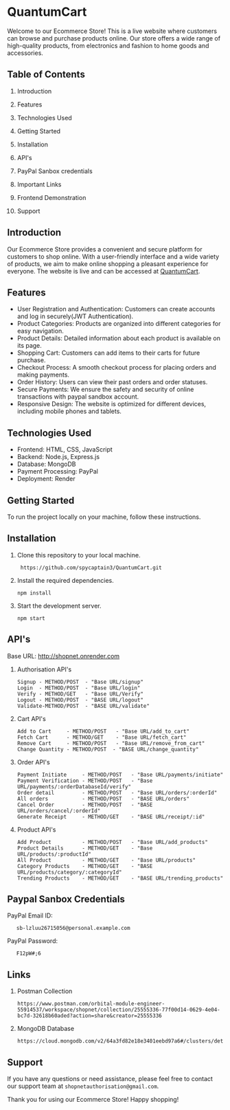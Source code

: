 # QuantumCart


Welcome to our Ecommerce Store! This is a live website where customers can browse and purchase products online. Our store offers a wide range of high-quality products, from electronics and fashion to home goods and accessories.

## Table of Contents

1. Introduction

2. Features
3. Technologies Used
4. Getting Started
5. Installation
6. API's
7. PayPal Sanbox credentials
8. Important Links
9. Frontend Demonstration
10. Support

## Introduction

Our Ecommerce Store provides a convenient and secure platform for customers to shop online. With a user-friendly interface and a wide variety of products, we aim to make online shopping a pleasant experience for everyone. The website is live and can be accessed at [QuantumCart](https://quantumcart.onrender.com).

## Features

- User Registration and Authentication: Customers can create accounts and log in securely(JWT Authentication).
- Product Categories: Products are organized into different categories for easy navigation.
- Product Details: Detailed information about each product is available on its page.
- Shopping Cart: Customers can add items to their carts for future purchase.
- Checkout Process: A smooth checkout process for placing orders and making payments.
- Order History: Users can view their past orders and order statuses.
- Secure Payments: We ensure the safety and security of online transactions with paypal sandbox account.
- Responsive Design: The website is optimized for different devices, including mobile phones and tablets.

## Technologies Used

- Frontend: HTML, CSS, JavaScript
- Backend: Node.js, Express.js
- Database: MongoDB
- Payment Processing: PayPal
- Deployment: Render

## Getting Started

To run the project locally on your machine, follow these instructions.

## Installation

1. Clone this repository to your local machine.

        https://github.com/spycaptain3/QuantumCart.git
2. Install the required dependencies.

       npm install
3. Start the development server.

       npm start

## API's

Base URL: http://shopnet.onrender.com

1. Authorisation API's

       Signup - METHOD/POST  - "Base URL/signup"
       Login  - METHOD/POST  - "Base URL/login"
       Verify - METHOD/GET   - "Base URL/Verify"
       Logout - METHOD/POST  - "BASE URL/logout"
       Validate-METHOD/POST  - "BASE URL/validate"

2. Cart API's

       Add to Cart     - METHOD/POST   - "Base URL/add_to_cart"
       Fetch Cart      - METHOD/GET    - "Base URL/fetch_cart"
       Remove Cart     - METHOD/POST   - "Base URL/remove_from_cart"
       Change Quantity - METHOD/POST  - "BASE URL/change_quantity"

3. Order API's

       Payment Initiate     - METHOD/POST   - "Base URL/payments/initiate"
       Payment Verification - METHOD/POST   - "Base URL/payments/:orderDatabaseId/verify"
       Order detail         - METHOD/POST   - "Base URL/orders/:orderId"
       All orders           - METHOD/POST   - "BASE URL/orders"
       Cancel Order         - METHOD/POST   - "BASE URL/orders/cancel/:orderId"
       Generate Receipt     - METHOD/GET    - "BASE URL/receipt/:id"

4. Product API's

       Add Product          - METHOD/POST   - "Base URL/add_products"
       Product Details      - METHOD/GET    - "Base URL/products/:productId"
       All Product          - METHOD/GET    - "Base URL/products"
       Category Products    - METHOD/GET    - "BASE URL/products/category/:categoryId"
       Trending Products    - METHOD/GET    - "BASE URL/trending_products"

## Paypal Sanbox Credentials

PayPal Email ID:
      
       sb-lzluu26715056@personal.example.com
PayPal Password:
       
       F12pW#;6

## Links

1. Postman Collection

       https://www.postman.com/orbital-module-engineer-55914537/workspace/shopnet/collection/25555336-77f00d14-0629-4e04-bc7d-32618b60aded?action=share&creator=25555336

2.  MongoDB Database

        https://cloud.mongodb.com/v2/64a3fd82e18e3401eebd97a6#/clusters/detail/ShopNet


## Support

If you have any questions or need assistance, please feel free to contact our support team at `shopnetauthorisation@gmail.com`.

Thank you for using our Ecommerce Store! Happy shopping!

